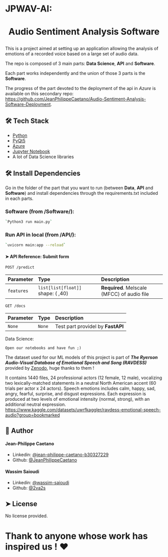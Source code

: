 # JPWAV-AI: 



# <p align="center">Audio Sentiment Analysis Software</p>
  
This is a project aimed at setting up an application allowing the analysis of emotions of a recorded voice based on a large set of audio data.

The repo is composed of 3 main parts: **Data Science**, **API** and **Software**.

Each part works independently and the union of those 3 parts is the **Software**.

The progress of the part devoted to the deployment of the api in *Azure* is available on this secondary repo: https://github.com/JeanPhilippeCaetano/Audio-Sentiment-Analysis-Software-Deployment.

## 🛠️ Tech Stack
- [Python](https://www.python.org/)
- [PyQt5](https://www.qt.io/qt-for-python/)
- [Azure](https://azure.microsoft.com/)
- [Jupyter Notebook](https://jupyter.org/)
- A lot of Data Science libraries
    


## 🛠️ Install Dependencies
Go in the folder of the part that you want to run (between **Data**, **API** and **Software**) and install dependencies through the requirements.txt included in each parts.

### Software (from /Software/):
```bash
`Python3 run main.py`
```
### Run API in local (from /API/):
```bash
`uvicorn main:app --reload`
```
#### ➤ API Reference: Submit form
```http
POST /predict
```
| Parameter | Type     | Description                |
| :-------- | :------- | :------------------------- |
| `features`   | `list[list[float]]`  shape: ( ,40)   | **Required**. Melscale (MFCC) of audio file |
```http
GET /docs
```
| Parameter | Type     | Description                |
| :-------- | :------- | :------------------------- |
| `None`   | `None` | Test part providel by **FastAPI**|



Data Science:

`Open our notebooks and have fun ;)`

The dataset used for our ML models of this project is part of ***The Ryerson Audio-Visual Database of Emotional Speech and Song (RAVDESS)*** provided by [Zenodo](https://zenodo.org/record/1188976#.ZEL6UnZByUk), huge thanks to them !

It contains 1440 files, 24 professional actors (12 female, 12 male), vocalizing two lexically-matched statements in a neutral North American accent (60 trials per actor x 24 actors). Speech emotions includes calm, happy, sad, angry, fearful, surprise, and disgust expressions. Each expression is produced at two levels of emotional intensity (normal, strong), with an additional neutral expression.
https://www.kaggle.com/datasets/uwrfkaggler/ravdess-emotional-speech-audio?group=bookmarked







## 🙇 Author
#### Jean-Philippe Caetano
- Linkedin: [@jean-philippe-caetano-b30327229](https://www.linkedin.com/in/jean-philippe-caetano-b30327229/)
- Github: [@JeanPhilippeCaetano](https://github.com/JeanPhilippeCaetano)
#### Wassim Saioudi
- Linkedin: [@wassim-saioudi](https://www.linkedin.com/in/wassim-saioudi)
- Github: [@2va2s](https://github.com/2va2s)
    

## ➤ License
No license provided.

# Thank to anyone whose work has inspired us ! ❤       
